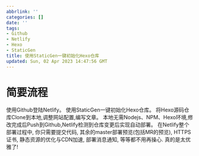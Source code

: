 ```yaml
---
abbrlink: ''
categories: []
date: ''
tags:
- Github
- Netlify
- Hexo
- StaticGen
title: 使用StaticGen一键初始化Hexo仓库
updated: Sun, 02 Apr 2023 14:47:56 GMT
---
```

# 简要流程

使用Github登陆Netlify。
使用StaticGen一键初始化Hexo仓库。
将Hexo源码仓库Clone到本地,调整网站配置,编写文章。
本地无需Nodejs、NPM、Hexo环境,修改完成后Push到Github,Netlify检测到仓库变更后实现自动部署。
在Netlify整个部署过程中, 你只需要提交代码, 其余的master部署预览(包括MR的预览), HTTPS证书, 静态资源的优化与CDN加速, 部署消息通知, 等等都不用再操心. 真的是太优雅了!
